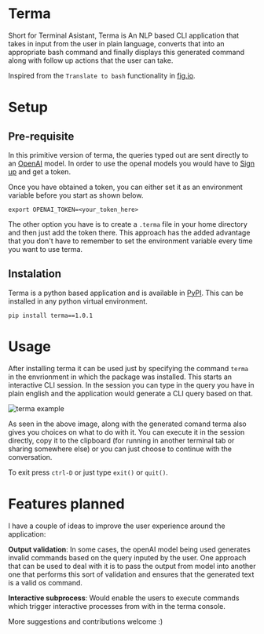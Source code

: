 # Terma 
Short for Terminal Asistant, Terma is An NLP based CLI application that takes in input from the user in plain language, converts that into an appropriate bash command and finally displays this generated command along with follow up actions that the user can take. 

Inspired from the `Translate to bash` functionality in [fig.io](https://fig.io/).

# Setup

## Pre-requisite
In this primitive version of terma, the queries typed out are sent directly to an [OpenAI](https://openai.com/) model. In order to use the openaI models you would have to [Sign up](https://platform.openai.com/signup) and get a token. 

Once you have obtained a token, you can either set it as an environment variable before you start as shown below. 
```
export OPENAI_TOKEN=<your_token_here>
```
The other option you have is to create a `.terma` file in your home directory and then just add the token there. This approach has the added advantage that you don't have to remember to set the environment variable every time you want to use terma. 

## Instalation
Terma is a python based application and is available in [PyPI](https://pypi.org/project/terma/1.0.1/). This can be installed in any python virtual environment.
```
pip install terma==1.0.1
```

# Usage 
After installing terma it can be used just by specifying the command `terma` in the envrionment in which the package was installed. This starts an interactive CLI session. In the session you can type in the query you have in plain english and the application would generate a CLI query based on that.

![terma example](https://media.giphy.com/media/v1.Y2lkPTc5MGI3NjExMzhiNDYxODRkMDAzNTFiNjFjZWUxMGNiM2UxNDc0NzlkODMwNjNmMCZjdD1n/fLIHvZfthjK3GYSxJx/giphy.gif)

As seen in the above image, along with the generated comand terma also gives you choices on what to do with it. You can execute it in the session directly, copy it to the clipboard (for running in another terminal tab or sharing somewhere else) or you can just choose to continue with the conversation. 

To exit press `ctrl-D` or just type `exit()` or `quit()`. 

# Features planned

I have a couple of ideas to improve the user experience around the application:

**Output validation**: In some cases, the openAI model being used generates invalid commands based on the query inputed by the user. One approach that can be used to deal with it is to pass the output from model into another one that performs this sort of validation and ensures that the generated text is a valid os command. 

**Interactive subprocess**: Would enable the users to execute commands which trigger interactive processes from with in the terma console. 

More suggestions and contributions welcome :) 
